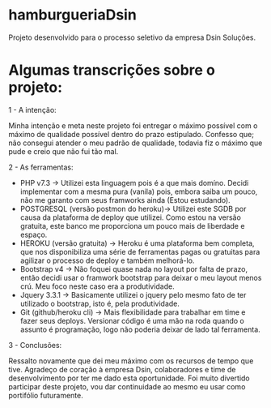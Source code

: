 # hamburgueriaDsin
Projeto desenvolvido para o processo seletivo da empresa Dsin Soluções.

# Algumas transcrições sobre o projeto:

1 - A intenção:

Minha intenção e meta neste projeto foi entregar o máximo possível com o máximo de qualidade possível dentro do prazo estipulado.
Confesso que; não consegui atender o meu padrão de qualidade, todavia fiz o máximo que pude e creio que não fui tão mal.

2 - As ferramentas:

- PHP v7.3 -> Utilizei esta linguagem pois é a que mais domíno. Decidi implementar com a mesma pura (vanila) pois, embora saiba um pouco, não me garanto com seus framworks ainda (Estou estudando).
- POSTGRESQL  (versão postmon do heroku)-> Utilizei este SGDB por causa da plataforma de deploy que utilizei. Como estou na versão gratuita, este banco me proporciona um pouco mais de liberdade e espaço.
- HEROKU (versão gratuita) -> Heroku é uma plataforma bem completa, que nos disponibiliza uma série de ferramentas pagas ou gratuitas para agilizar o processo de deploy e também melhorá-lo.
- Bootstrap v4 -> Não foquei quase nada no layout por falta de prazo, então decidi usar o framwork bootstrap para deixar o meu layout menos crú. Meu foco neste caso era a produtividade.
- Jquery 3.3.1 -> Basicamente utilizei o jquery pelo mesmo fato de ter utilizado o bootstrap, isto é, pela produtividade.
- Git (github/heroku cli) -> Mais flexibilidade para trabalhar em time e fazer seus deploys. Versionar código é uma mão na roda quando o assunto é programação, logo não poderia deixar de lado tal ferramenta.

3 - Conclusões:

Ressalto novamente que dei meu máximo com os recursos de tempo que tive. Agradeço de coração à empresa Dsin, colaboradores e time de desenvolvimento por ter me dado esta oportunidade.
Foi muito divertido participar deste projeto, vou dar continuidade ao mesmo eu usar como portifólio futuramente.
